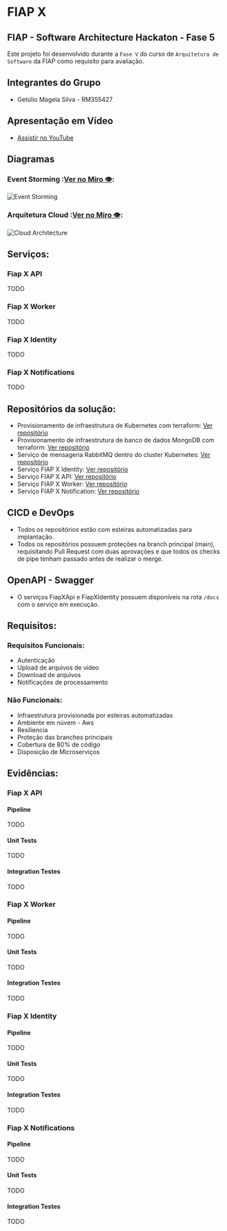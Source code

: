 # FIAP X

## FIAP - Software Architecture Hackaton - Fase 5
Este projeto foi desenvolvido durante a `Fase V` do curso de `Arquitetura de Software` da FIAP como requisito para avaliação.

## Integrantes do Grupo
- Getúlio Magela Silva - RM355427

## Apresentação em Vídeo
- [Assistir no YouTube](link:TODO)

## Diagramas

### Event Storming :[Ver no Miro 👁️](link):
![Event Storming](../docs/resources/event-storming.png)

### Arquitetura Cloud :[Ver no Miro 👁️](link):
![Cloud Architecture](../docs/resources/cloud-architecture.png)

## Serviços:

### Fiap X API
TODO

### Fiap X Worker
TODO

### Fiap X Identity
TODO

### Fiap X Notifications
TODO

## Repositórios da solução:
- Provisionamento de infraestrutura de Kubernetes com terraform: [Ver repositório](link:TODO)
- Provisionamento de infraestrutura de banco de dados MongoDB com terraform: [Ver repositório](link:TODO)
- Serviço de mensageria RabbitMQ dentro do cluster Kubernetes: [Ver repositório](link:TODO)
- Serviço FIAP X Identity: [Ver repositório](link:TODO)
- Serviço FIAP X API: [Ver repositório](link:TODO)
- Serviço FIAP X Worker: [Ver repositório](link:TODO)
- Serviço FIAP X Notification: [Ver repositório](link:TODO)

## CICD e DevOps
- Todos os repositórios estão com esteiras automatizadas para implantação.
- Todos os repositórios possuem proteções na branch principal (main), requisitando Pull Request com duas aprovações e que todos os checks de pipe tenham passado antes de realizar o merge.

## OpenAPI - Swagger
- O serviços FiapXApi e FiapXIdentity possuem disponíveis na rota `/docs` com o serviço em execução.

## Requisitos:
### Requisitos Funcionais:
- Autenticação
- Upload de arquivos de vídeo
- Download de arquivos
- Notificações de processamento

### Não Funcionais:
- Infraestrutura provisionada por esteiras automatizadas
- Ambiente em núvem - Aws
- Resiliencia
- Proteção das branches principais
- Cobertura de 80% de código
- Disposição de Microserviços

## Evidências:
### Fiap X API
#### Pipeline
TODO
#### Unit Tests
TODO
#### Integration Testes
TODO


### Fiap X Worker
#### Pipeline
TODO
#### Unit Tests
TODO
#### Integration Testes
TODO


### Fiap X Identity
#### Pipeline
TODO
#### Unit Tests
TODO
#### Integration Testes
TODO


### Fiap X Notifications
#### Pipeline
TODO
#### Unit Tests
TODO
#### Integration Testes
TODO
